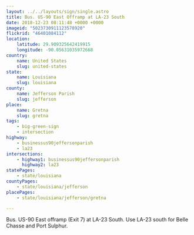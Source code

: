 ```yaml
---
layout: ../../layouts/sign/single.astro
title: Bus. US-90 East Offramp at LA-23 South
date: 2018-12-23 08:11:48 +0000 +0000
imageid: "5023730911123578920"
flickrid: "46401084112"
location:
    latitude: 29.909325642419915
    longitude: -90.05631035972668
country:
    name: United States
    slug: united-states
state:
    name: Louisiana
    slug: louisiana
county:
    name: Jefferson Parish
    slug: jefferson
place:
    name: Gretna
    slug: gretna
tags:
    - big-green-sign
    - intersection
highway:
    - businessus90jeffersonparish
    - la23
intersections:
    - highway1: businessus90jeffersonparish
      highway2: la23
statePages:
    - state/louisiana
countyPages:
    - state/louisiana/jefferson
placePages:
    - state/louisiana/jefferson/gretna

---
```

Bus. US-90 East offramp (Exit 7) at LA-23 South.  Use LA-23 south for Belle Chasse and Port Sulphur.